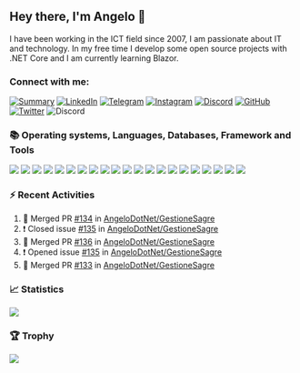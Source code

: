 ## Hey there, I'm Angelo 👋

<!-- ### Profile -->
I have been working in the ICT field since 2007, I am passionate about IT and technology. In my free time I develop some open source projects with .NET Core and I am currently learning Blazor.<br>


### Connect with me:
[![Summary](https://img.shields.io/badge/summary-%23990000.svg?style=for-the-badge&logo=github&logoColor=white)](https://resume.github.io/?AngeloDotNet)
[![LinkedIn](https://img.shields.io/badge/LinkedIn-0077B5?style=for-the-badge&logo=linkedin&logoColor=white)](https://www.linkedin.com/in/pirolaangelo/)
[![Telegram](https://img.shields.io/badge/Telegram-2CA5E0?style=for-the-badge&logo=telegram&logoColor=white)](https://t.me/angeloIT87)
[![Instagram](https://img.shields.io/badge/Instagram-E4405F?style=for-the-badge&logo=instagram&logoColor=white)](https://www.instagram.com/angeloit87/)
[![Discord](https://img.shields.io/badge/Discord-5865F2?style=for-the-badge&logo=discord&logoColor=white)](https://discord.gg/JTDhH53Kya)
[![GitHub](https://img.shields.io/badge/GitHub-100000?style=for-the-badge&logo=github&logoColor=white)](https://github.com/angelodotnet)
[![Twitter](https://img.shields.io/badge/Twitter-1DA1F2?style=for-the-badge&logo=twitter&logoColor=white)](https://twitter.com/angeloit87/)
![Discord](https://img.shields.io/discord/830840397373898762?style=for-the-badge)


### :books: Operating systems, Languages, Databases, Framework and Tools<br>  

<!--### Editors, Framework and Languages:-->
[![](https://img.shields.io/badge/Windows-0078D6?style=for-the-badge&logo=windows&logoColor=white)]()
[![](https://img.shields.io/badge/mac%20os-000000?style=for-the-badge&logo=apple&logoColor=white)]()
[![](https://img.shields.io/badge/Linux-FCC624?style=for-the-badge&logo=linux&logoColor=black)]()
[![](https://img.shields.io/badge/C%23-239120?style=for-the-badge&logo=c-sharp&logoColor=white)]()
[![](https://img.shields.io/badge/WebAssembly-654FF0?style=for-the-badge&logo=WebAssembly&logoColor=white)]()
[![](https://img.shields.io/badge/HTML5-E34F26?style=for-the-badge&logo=html5&logoColor=white)]()
[![](https://img.shields.io/badge/CSS3-1572B6?style=for-the-badge&logo=css3&logoColor=white)]()
[![](https://img.shields.io/badge/Microsoft%20SQL%20Server-CC2927?style=for-the-badge&logo=microsoft%20sql%20server&logoColor=white)]()
[![](https://img.shields.io/badge/SQLite-07405E?style=for-the-badge&logo=sqlite&logoColor=white)]()
[![](https://img.shields.io/badge/MySQL-005C84?style=for-the-badge&logo=mysql&logoColor=white)]()
[![](https://img.shields.io/badge/MariaDB-003545?style=for-the-badge&logo=mariadb&logoColor=white)]()
[![](https://img.shields.io/badge/PostgreSQL-316192?style=for-the-badge&logo=postgresql&logoColor=white)]()
[![](https://img.shields.io/badge/Microsoft-666666?style=for-the-badge&logo=microsoft&logoColor=white)]()
[![](https://img.shields.io/badge/.NET-512BD4?style=for-the-badge&logo=dotnet&logoColor=white)]()
[![](https://img.shields.io/badge/Bootstrap-563D7C?style=for-the-badge&logo=bootstrap&logoColor=white)]()
[![](https://img.shields.io/badge/Font_Awesome-339AF0?style=for-the-badge&logo=fontawesome&logoColor=white)]()
[![](https://img.shields.io/badge/Visual_Studio-5C2D91?style=for-the-badge&logo=visual%20studio&logoColor=white)]()
[![](https://img.shields.io/badge/VSCode-0078D4?style=for-the-badge&logo=visual%20studio%20code&logoColor=white)]()
[![](https://img.shields.io/badge/Docker-2496ED?style=for-the-badge&logo=docker&logoColor=white)]()
[![](https://img.shields.io/badge/Git-E34F26?style=for-the-badge&logo=git&logoColor=white)]()
[![](https://img.shields.io/badge/GitHub_Actions-2088FF?style=for-the-badge&logo=github-actions&logoColor=white)]()


### :zap: Recent Activities<br>
  
<!--START_SECTION:activity-->
1. 🎉 Merged PR [#134](https://github.com/AngeloDotNet/GestioneSagre/pull/134) in [AngeloDotNet/GestioneSagre](https://github.com/AngeloDotNet/GestioneSagre)
2. ❗️ Closed issue [#135](https://github.com/AngeloDotNet/GestioneSagre/issues/135) in [AngeloDotNet/GestioneSagre](https://github.com/AngeloDotNet/GestioneSagre)
3. 🎉 Merged PR [#136](https://github.com/AngeloDotNet/GestioneSagre/pull/136) in [AngeloDotNet/GestioneSagre](https://github.com/AngeloDotNet/GestioneSagre)
4. ❗️ Opened issue [#135](https://github.com/AngeloDotNet/GestioneSagre/issues/135) in [AngeloDotNet/GestioneSagre](https://github.com/AngeloDotNet/GestioneSagre)
5. 🎉 Merged PR [#133](https://github.com/AngeloDotNet/GestioneSagre/pull/133) in [AngeloDotNet/GestioneSagre](https://github.com/AngeloDotNet/GestioneSagre)
<!--END_SECTION:activity-->

### :chart_with_upwards_trend: Statistics<br>
<img src="https://github-profile-summary-cards.vercel.app/api/cards/profile-details?username=angelodotnet&theme=vue" />
<!--<img src="https://github-readme-stats.vercel.app/api?username=AngeloDotNet&theme=default&hide_border=false&include_all_commits=false&count_private=true" />
<img src="https://github-readme-streak-stats.herokuapp.com/?user=AngeloDotNet&theme=default&hide_border=false" />-->

### 🏆 Trophy
<img src="https://github-profile-trophy.vercel.app/?username=angelodotnet" />

